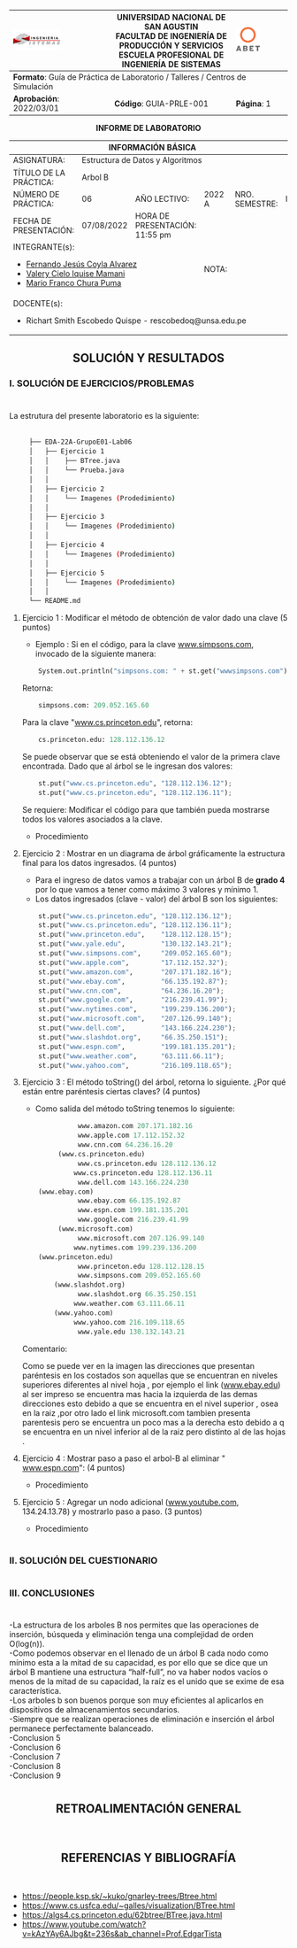 <div align="center">
<table>
    <theader>
        <tr>
            <td><img src="https://github.com/rescobedoq/pw2/blob/main/epis.png?raw=true" alt="EPIS" style="width:50%; height:auto"/></td>
            <th>
                <span style="font-weight:bold;">UNIVERSIDAD NACIONAL DE SAN AGUSTIN</span><br />
                <span style="font-weight:bold;">FACULTAD DE INGENIERÍA DE PRODUCCIÓN Y SERVICIOS</span><br />
                <span style="font-weight:bold;">ESCUELA PROFESIONAL DE INGENIERÍA DE SISTEMAS</span>
            </th>
            <td><img src="https://github.com/rescobedoq/pw2/blob/main/abet.png?raw=true" alt="ABET" style="width:50%; height:auto"/></td>
        </tr>
    </theader>
    <tbody>
        <tr><td colspan="3"><span style="font-weight:bold;">Formato</span>: Guía de Práctica de Laboratorio / Talleres / Centros de Simulación</td></tr>
        <tr><td><span style="font-weight:bold;">Aprobación</span>:  2022/03/01</td><td><span style="font-weight:bold;">Código</span>: GUIA-PRLE-001</td><td><span style="font-weight:bold;">Página</span>: 1</td></tr>
    </tbody>
</table>
</div>

<div align="center">
<span style="font-weight:bold;">INFORME DE LABORATORIO</span><br />

<table>
<theader>
<tr><th colspan="6">INFORMACIÓN BÁSICA</th></tr>
</theader>
<tbody>
<tr><td>ASIGNATURA:</td><td colspan="5">Estructura de Datos y Algoritmos</td></tr>
<tr><td>TÍTULO DE LA PRÁCTICA:</td><td colspan="5">Arbol B</td></tr>
<tr>
<td>NÚMERO DE PRÁCTICA:</td><td>06</td><td>AÑO LECTIVO:</td><td>2022 A</td><td>NRO. SEMESTRE:</td><td>III</td>
</tr>
<tr>
<td>FECHA DE PRESENTACIÓN:</td><td>07/08/2022</td><td>HORA DE PRESENTACIÓN: 11:55 pm</td><td colspan="3"></td>
</tr>
<tr><td colspan="3">INTEGRANTE(s):
<ul>
      			<li><a href="https://github.com/fernandocoylaA">Fernando Jesús Coyla Alvarez</a></li>
			<li><a href="https://github.com/Icielo23">Valery Cielo Iquise Mamani</a></li>
			<li><a href="https://github.com/Mario-Chura">Mario Franco Chura Puma</a></li>
</ul>
</td>
<td>NOTA:</td><td colspan="2"></td>
</<tr>
<tr><td colspan="6">DOCENTE(s):
<ul>
<li>Richart Smith Escobedo Quispe - rescobedoq@unsa.edu.pe</li>
</ul>
</td>
</<tr>
</tbody>
</table>
</div>
  

  
<div align="center"><h2> SOLUCIÓN Y RESULTADOS </h2></div>

### I.	SOLUCIÓN DE EJERCICIOS/PROBLEMAS
#
La estrutura del presente laboratorio es la siguiente:

   

   ```sh

	    ├── EDA-22A-GrupoE01-Lab06
	    │   ├── Ejercicio 1
	    │   │    ├── BTree.java
	    │   │    └── Prueba.java
	    │   │
	    │   ├── Ejercicio 2
	    │   │    └── Imagenes (Prodedimiento)
	    │   │
	    │   ├── Ejercicio 3
	    │   │    └── Imagenes (Prodedimiento)
	    │   │
	    │   ├── Ejercicio 4
	    │   │    └── Imagenes (Prodedimiento)
	    │   │
	    │   ├── Ejercicio 5
	    │   │    └── Imagenes (Prodedimiento)
	    │   │
	    └── README.md
   ```
    
1.  Ejercicio 1 : Modificar el método de obtención de valor dado una clave (5 puntos)
	- Ejemplo : Si en el código, para la clave www.simpsons.com, invocado de la siguiente manera:
	```py
		System.out.println("simpsons.com: " + st.get("wwwsimpsons.com")); 
   	```
	Retorna:
	```py
		simpsons.com: 209.052.165.60
   	```
	Para la clave "www.cs.princeton.edu", retorna:
	```py
		cs.princeton.edu: 128.112.136.12
   	```
	Se puede observar que se está obteniendo el valor de la primera clave encontrada. Dado que al árbol se le ingresan dos valores:
	```py
		st.put("www.cs.princeton.edu", "128.112.136.12"); 
		st.put("www.cs.princeton.edu", "128.112.136.11");
   	```
	Se requiere: Modificar el código para que también pueda mostrarse todos los valores asociados a la clave.
	- Procedimiento
2.  Ejercicio 2 : Mostrar en un diagrama de árbol gráficamente la estructura final para los datos
ingresados. (4 puntos)
	- Para el ingreso de datos vamos a trabajar con un árbol B de **grado 4** por lo que vamos a tener como máximo 3 valores y mínimo 1.
	- Los datos ingresados (clave - valor) del árbol B son los siguientes:
	```py
		st.put("www.cs.princeton.edu", "128.112.136.12");
		st.put("www.cs.princeton.edu", "128.112.136.11");
		st.put("www.princeton.edu",    "128.112.128.15");
		st.put("www.yale.edu",         "130.132.143.21");
		st.put("www.simpsons.com",     "209.052.165.60");
		st.put("www.apple.com",        "17.112.152.32");
		st.put("www.amazon.com",       "207.171.182.16");
		st.put("www.ebay.com",         "66.135.192.87");
		st.put("www.cnn.com",          "64.236.16.20");
		st.put("www.google.com",       "216.239.41.99");
		st.put("www.nytimes.com",      "199.239.136.200");
		st.put("www.microsoft.com",    "207.126.99.140");
		st.put("www.dell.com",         "143.166.224.230");
		st.put("www.slashdot.org",     "66.35.250.151");
		st.put("www.espn.com",         "199.181.135.201");
		st.put("www.weather.com",      "63.111.66.11");
		st.put("www.yahoo.com",        "216.109.118.65");
   	```
3.  Ejercicio 3 : El método toString() del árbol, retorna lo siguiente. ¿Por qué están entre paréntesis
ciertas claves? (4 puntos)
	- Como salida del método toString tenemos lo siguiente:
	```py
		          www.amazon.com 207.171.182.16
		          www.apple.com 17.112.152.32
		          www.cnn.com 64.236.16.20
		     (www.cs.princeton.edu)
		          www.cs.princeton.edu 128.112.136.12
 		         www.cs.princeton.edu 128.112.136.11
		          www.dell.com 143.166.224.230
		(www.ebay.com)
		          www.ebay.com 66.135.192.87
		          www.espn.com 199.181.135.201
		          www.google.com 216.239.41.99
		     (www.microsoft.com)
		          www.microsoft.com 207.126.99.140
 		         www.nytimes.com 199.239.136.200
		(www.princeton.edu)
		          www.princeton.edu 128.112.128.15
		          www.simpsons.com 209.052.165.60
 		    (www.slashdot.org)
		          www.slashdot.org 66.35.250.151
 		         www.weather.com 63.111.66.11
 		    (www.yahoo.com)
 		         www.yahoo.com 216.109.118.65
		          www.yale.edu 130.132.143.21
   	```
    Comentario:

	Como se puede ver en la imagen las direcciones que presentan paréntesis en los costados son aquellas que se encuentran en niveles superiores diferentes al nivel hoja , por ejemplo el link (www.ebay.edu) al ser impreso se encuentra mas hacia la izquierda de las demas direcciones esto debido a que se encuentra en el nivel superior , osea en la raiz ,por otro lado el link microsoft.com tambien presenta parentesis pero se encuentra un poco mas a la derecha esto debido a q se encuentra en un nivel inferior al de la raiz pero distinto al de las hojas .

4.  Ejercicio 4 : Mostrar paso a paso el arbol-B al eliminar " www.espn.com": (4 puntos)
	- Procedimiento
4.  Ejercicio 5 : Agregar un nodo adicional (www.youtube.com, 134.24.13.78) y mostrarlo paso a
paso. (3 puntos)
	- Procedimiento
	
   
#

### II.	SOLUCIÓN DEL CUESTIONARIO


#

### III.	CONCLUSIONES
#
-La estructura de los arboles B nos permites que las operaciones de inserción, búsqueda y eliminación tenga una complejidad de orden O(log(n)). <br>
-Como podemos observar en el llenado de un árbol B cada nodo como mínimo esta a la mitad de su capacidad, es por ello que se dice que un árbol B mantiene una estructura “half-full”, no va haber nodos vacíos o menos de la mitad de su capacidad, la raíz es el unido que se exime de esa característica. <br>
-Los arboles b son buenos porque son muy eficientes al aplicarlos en dispositivos de almacenamientos secundarios. <br>
-Siempre que se realizan operaciones de eliminación e inserción el árbol permanece perfectamente balanceado.  <br>
-Conclusion 5 <br>
-Conclusion 6 <br>
-Conclusion 7 <br>
-Conclusion 8 <br>
-Conclusion 9 <br>
#
<div align="center"><h2>  RETROALIMENTACIÓN GENERAL </h2></div> <br>

<div align="center"><h2> REFERENCIAS Y BIBLIOGRAFÍA </h2></div> <br>

-   https://people.ksp.sk/~kuko/gnarley-trees/Btree.html
-   https://www.cs.usfca.edu/~galles/visualization/BTree.html
-   https://algs4.cs.princeton.edu/62btree/BTree.java.html
-   https://www.youtube.com/watch?v=kAzYAy6AJbg&t=236s&ab_channel=Prof.EdgarTista
